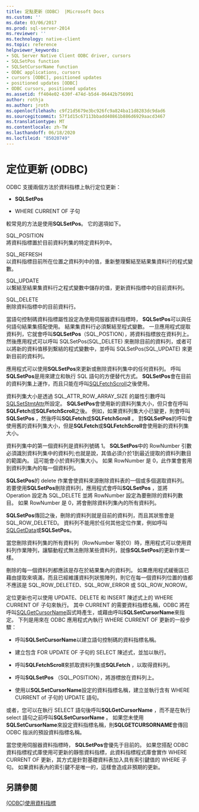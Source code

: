 ```yaml
---
title: 定點更新（ODBC） |Microsoft Docs
ms.custom: ''
ms.date: 03/06/2017
ms.prod: sql-server-2014
ms.reviewer: ''
ms.technology: native-client
ms.topic: reference
helpviewer_keywords:
- SQL Server Native Client ODBC driver, cursors
- SQLSetPos function
- SQLSetCursorName function
- ODBC applications, cursors
- cursors [ODBC], positioned updates
- positioned updates [ODBC]
- ODBC cursors, positioned updates
ms.assetid: ff404e02-630f-474d-b5d4-06442b756991
author: rothja
ms.author: jroth
ms.openlocfilehash: c9f21d5679e3bc926fc9a824ba11d8283dc9dad6
ms.sourcegitcommit: 57f1d15c67113bbadd40861b886d6929aacd3467
ms.translationtype: MT
ms.contentlocale: zh-TW
ms.lasthandoff: 06/18/2020
ms.locfileid: "85020749"
---
```

# <a name="positioned-updates-odbc"></a>定位更新 (ODBC)
  ODBC 支援兩個方法於資料指標上執行定位更新：  
  
-   **SQLSetPos**  
  
-   WHERE CURRENT OF 子句  
  
 較常見的方法是使用**SQLSetPos**。 它的選項如下。  
  
 SQL_POSITION  
 將資料指標置於目前資料列集的特定資料列中。  
  
 SQL_REFRESH  
 以資料指標目前所在位置之資料列中的值，重新整理繫結至結果集資料行的程式變數。  
  
 SQL_UPDATE  
 以繫結至結果集資料行之程式變數中儲存的值，更新資料指標中的目前資料列。  
  
 SQL_DELETE  
 刪除資料指標中的目前資料行。  
  
 當語句控制碼資料指標屬性設定為使用伺服器資料指標時， **SQLSetPos**可以與任何語句結果集搭配使用。 結果集資料行必須繫結至程式變數。 一旦應用程式提取資料列，它就會呼叫**SQLSetPos**（SQL_POSTION），將資料指標放在資料列上。 然後應用程式可以呼叫 SQLSetPos(SQL_DELETE) 來刪除目前的資料列，或者可以將新的資料值移到繫結的程式變數中，並呼叫 SQLSetPos(SQL_UPDATE) 來更新目前的資料列。  
  
 應用程式可以使用**SQLSetPos**來更新或刪除資料列集中的任何資料列。 呼叫**SQLSetPos**是用來建立和執行 SQL 語句的方便替代方式。 **SQLSetPos**會在目前的資料列集上運作，而且只能在呼叫[SQLFetchScroll](../native-client-odbc-api/sqlfetchscroll.md)之後使用。  
  
 資料列集大小是透過 SQL_ATTR_ROW_ARRAY_SIZE 的屬性引數呼叫[SQLSetStmtAttr](../native-client-odbc-api/sqlsetstmtattr.md)所設定。 **SQLSetPos**會使用新的資料列集大小，但只會在呼叫**SQLFetch**或**SQLFetchScroll**之後。 例如，如果資料列集大小已變更，則會呼叫**SQLSetPos** ，然後呼叫**SQLFetch**或**SQLFetchScroll** 。 對**SQLSetPos**的呼叫會使用舊的資料列集大小，但是**SQLFetch**或**SQLFetchScroll**會使用新的資料列集大小。  
  
 資料列集中的第一個資料列是資料列號碼 1。 **SQLSetPos**中的 RowNumber 引數必須識別資料列集中的資料列;也就是說，其值必須介於1到最近提取的資料列數目的範圍內。 這可能會小於資料列集大小。 如果 RowNumber 是 0，此作業會套用到資料列集內的每一個資料列。  
  
 **SQLSetPos**的 delete 作業會使資料來源刪除資料表的一個或多個選取資料列。 若要使用**SQLSetPos**刪除資料列，應用程式會呼叫**SQLSetPos** ，並將 Operation 設定為 SQL_DELETE 並將 RowNumber 設定為要刪除的資料列數目。 如果 RowNumber 是 0，將會刪除資料列集內的所有資料列。  
  
 **SQLSetPos**傳回之後，刪除的資料列就是目前的資料列，而且其狀態會是 SQL_ROW_DELETED。 資料列不能用於任何其他定位作業，例如呼叫[SQLGetData](../native-client-odbc-api/sqlgetdata.md)或**SQLSetPos**。  
  
 當您刪除資料列集的所有資料列（RowNumber 等於0）時，應用程式可以使用資料列作業陣列，讓驅動程式無法刪除某些資料列，就像**SQLSetPos**的更新作業一樣。  
  
 刪除的每一個資料列都應該是存在於結果集內的資料列。 如果應用程式緩衝區已藉由提取來填滿，而且已經維護資料列狀態陣列，則它在每一個資料列位置的值都不應該是 SQL_ROW_DELETED、SQL_ROW_ERROR 或 SQL_ROW_NOROW。  
  
 定位更新也可以使用 UPDATE、DELETE 和 INSERT 陳述式上的 WHERE CURRENT OF 子句來執行。 其中 CURRENT 的需要資料指標名稱，ODBC 將在呼叫[SQLGetCursorName](../native-client-odbc-api/sqlgetcursorname.md)函式時產生，或藉由呼叫**SQLSetCursorName**來指定。 下列是用來在 ODBC 應用程式內執行 WHERE CURRENT OF 更新的一般步驟：  
  
-   呼叫**SQLSetCursorName**以建立語句控制碼的資料指標名稱。  
  
-   建立包含 FOR UPDATE OF 子句的 SELECT 陳述式，並加以執行。  
  
-   呼叫**SQLFetchScroll**來抓取資料列集或**SQLFetch** ，以取得資料列。  
  
-   呼叫**SQLSetPos** （SQL_POSITION），將游標放在資料列上。  
  
-   使用以**SQLSetCursorName**設定的資料指標名稱，建立並執行含有 WHERE CURRENT of 子句的 UPDATE 語句。  
  
 或者，您可以在執行 SELECT 語句後呼叫**SQLGetCursorName** ，而不是在執行 select 語句之前呼叫**SQLSetCursorName** 。 如果您未使用**SQLSetCursorName**來設定資料指標名稱，則**SQLGETCURSORNAME**會傳回 ODBC 指派的預設資料指標名稱。  
  
 當您使用伺服器資料指標時， **SQLSetPos**會優先于目前的。 如果您搭配 ODBC 資料指標程式庫使用可更新的靜態資料指標，此資料指標程式庫會實作 WHERE CURRENT OF 更新，其方式是針對基礎資料表加入具有索引鍵值的 WHERE 子句。 如果資料表內的索引鍵不是唯一的，這樣會造成非預期的更新。  
  
## <a name="see-also"></a>另請參閱  
 [&#40;ODBC&#41;使用資料指標](using-cursors-odbc.md)  
  
  
